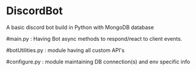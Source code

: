 # DiscordBot
A basic discord bot build in Python with MongoDB database

#main.py :  Having Bot async methods to respond/react to client events.

#botUtilities.py : module having all custom API's

#configure.py : module maintaining DB connection(s) and env specific info

